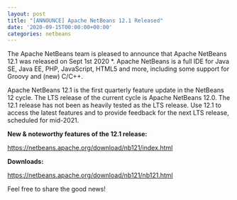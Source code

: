 ```yaml
---
layout: post
title: "[ANNOUNCE] Apache NetBeans 12.1 Released"
date: '2020-09-15T00:00:00+00:00'
categories: netbeans
---
```

<p>The Apache NetBeans team is pleased to announce that Apache NetBeans 12.1 was released on Sept 1st 2020 *.  Apache NetBeans is a full IDE for Java SE, Java EE, PHP, JavaScript, HTML5 and more, including some support for Groovy and (new) C/C++.</p>

<p>Apache NetBeans 12.1 is the first quarterly feature update in the NetBeans 12 cycle.  The LTS release of the current cycle is Apache NetBeans 12.0. The 12.1 release has not been as heavily tested as the LTS release. Use 12.1 to access the latest features and to provide feedback for the next LTS release, scheduled for mid-2021.</p>

<p><b>New & noteworthy features of the 12.1 release:</b></p>

<p><a href="https://netbeans.apache.org/download/nb121/index.html">https://netbeans.apache.org/download/nb121/index.html</a></p>

<p><b>Downloads:</b></p>

<p><a href="https://netbeans.apache.org/download/nb121/nb121.html">https://netbeans.apache.org/download/nb121/nb121.html</a></p>

<p>Feel free to share the good news!</p>

